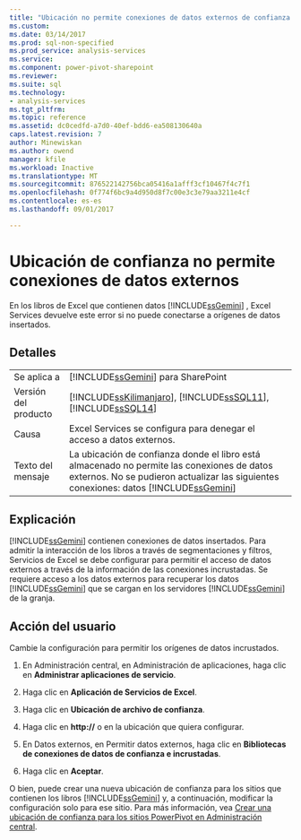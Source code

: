 ```yaml
---
title: "Ubicación no permite conexiones de datos externos de confianza | Documentos de Microsoft"
ms.custom: 
ms.date: 03/14/2017
ms.prod: sql-non-specified
ms.prod_service: analysis-services
ms.service: 
ms.component: power-pivot-sharepoint
ms.reviewer: 
ms.suite: sql
ms.technology:
- analysis-services
ms.tgt_pltfrm: 
ms.topic: reference
ms.assetid: dc0cedfd-a7d0-40ef-bdd6-ea508130640a
caps.latest.revision: 7
author: Minewiskan
ms.author: owend
manager: kfile
ms.workload: Inactive
ms.translationtype: MT
ms.sourcegitcommit: 876522142756bca05416a1afff3cf10467f4c7f1
ms.openlocfilehash: 0f774f6bc9a4d950d8f7c00e3c3e79aa3211e4cf
ms.contentlocale: es-es
ms.lasthandoff: 09/01/2017

---
```

# <a name="trusted-location-does-not-allow-external-data-connections"></a>Ubicación de confianza no permite conexiones de datos externos
  En los libros de Excel que contienen datos [!INCLUDE[ssGemini](../../includes/ssgemini-md.md)] , Excel Services devuelve este error si no puede conectarse a orígenes de datos insertados.  
  
## <a name="details"></a>Detalles  
  
|||  
|-|-|  
|Se aplica a|[!INCLUDE[ssGemini](../../includes/ssgemini-md.md)] para SharePoint|  
|Versión del producto|[!INCLUDE[ssKilimanjaro](../../includes/sskilimanjaro-md.md)], [!INCLUDE[ssSQL11](../../includes/sssql11-md.md)], [!INCLUDE[ssSQL14](../../includes/sssql14-md.md)]|  
|Causa|Excel Services se configura para denegar el acceso a datos externos.|  
|Texto del mensaje|La ubicación de confianza donde el libro está almacenado no permite las conexiones de datos externos. No se pudieron actualizar las siguientes conexiones: datos [!INCLUDE[ssGemini](../../includes/ssgemini-md.md)]|  
  
## <a name="explanation"></a>Explicación  
 [!INCLUDE[ssGemini](../../includes/ssgemini-md.md)] contienen conexiones de datos insertados. Para admitir la interacción de los libros a través de segmentaciones y filtros, Servicios de Excel se debe configurar para permitir el acceso de datos externos a través de la información de las conexiones incrustadas. Se requiere acceso a los datos externos para recuperar los datos [!INCLUDE[ssGemini](../../includes/ssgemini-md.md)] que se cargan en los servidores [!INCLUDE[ssGemini](../../includes/ssgemini-md.md)] de la granja.  
  
## <a name="user-action"></a>Acción del usuario  
 Cambie la configuración para permitir los orígenes de datos incrustados.  
  
1.  En Administración central, en Administración de aplicaciones, haga clic en **Administrar aplicaciones de servicio**.  
  
2.  Haga clic en **Aplicación de Servicios de Excel**.  
  
3.  Haga clic en **Ubicación de archivo de confianza**.  
  
4.  Haga clic en **http://** o en la ubicación que quiera configurar.  
  
5.  En Datos externos, en Permitir datos externos, haga clic en **Bibliotecas de conexiones de datos de confianza e incrustadas**.  
  
6.  Haga clic en **Aceptar**.  
  
 O bien, puede crear una nueva ubicación de confianza para los sitios que contienen los libros [!INCLUDE[ssGemini](../../includes/ssgemini-md.md)] y, a continuación, modificar la configuración solo para ese sitio. Para más información, vea [Crear una ubicación de confianza para los sitios PowerPivot en Administración central](../../analysis-services/power-pivot-sharepoint/create-a-trusted-location-for-power-pivot-sites-in-central-administration.md).  
  
  


